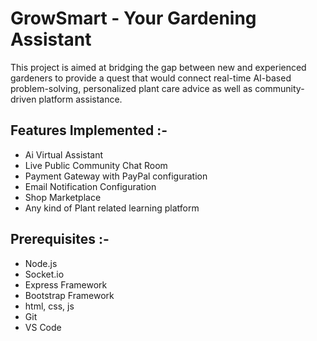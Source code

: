 # GrowSmart - Your Gardening Assistant
This project is aimed at bridging the gap between new and experienced gardeners to provide a quest that would  connect real-time AI-based problem-solving, personalized plant care advice as well as community-driven platform assistance.

## Features Implemented :- 
- Ai Virtual Assistant
- Live Public Community Chat Room
- Payment Gateway with PayPal configuration
- Email Notification Configuration
- Shop Marketplace
- Any kind of Plant related learning platform

## Prerequisites :-
- Node.js
- Socket.io
- Express Framework
- Bootstrap Framework
- html, css, js
- Git
- VS Code
